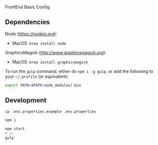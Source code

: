 FrontEnd Basic Config

## Dependencies

Node (https://nodejs.org):

* MacOS: `brew install node`

GraphicsMagick (http://www.graphicsmagick.org):

* MacOS: `brew install graphicsmagick`

To run the `gulp` command, either do `npm i -g gulp`, or add the following to your `~/.profile` (or equivalent):

```sh
export PATH=$PATH:node_modules/.bin
```

## Development

```sh
cp .env.properties.example .env.properties

npm i

npm start
# or
gulp
```